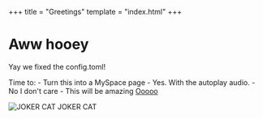 +++
title = "Greetings"
template = "index.html"
+++

# Aww hooey
Yay we fixed the config.toml!

Time to:
    - Turn this into a MySpace page
    - Yes. With the autoplay audio.
    - No I don't care
    - This will be amazing
[Ooooo](https://acm.umn.edu)

![JOKER CAT JOKER CAT](images/jokercat.jpg)